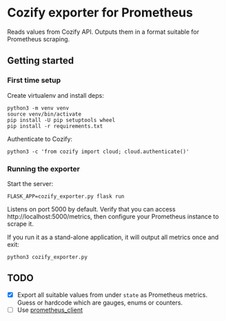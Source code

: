 # Cozify exporter for Prometheus

Reads values from Cozify API. Outputs them in a format suitable for Prometheus scraping.

## Getting started

### First time setup

Create virtualenv and install deps:

    python3 -m venv venv
    source venv/bin/activate
    pip install -U pip setuptools wheel
    pip install -r requirements.txt

Authenticate to Cozify:

    python3 -c 'from cozify import cloud; cloud.authenticate()'

### Running the exporter

Start the server:

    FLASK_APP=cozify_exporter.py flask run

Listens on port 5000 by default. Verify that you can access http://localhost:5000/metrics, then configure your Prometheus instance to scrape it.

If you run it as a stand-alone application, it will output all metrics once and exit:

    python3 cozify_exporter.py

## TODO

* [X] Export all suitable values from under `state` as Prometheus metrics. Guess or hardcode which are gauges, enums or counters.
* [ ] Use [prometheus_client](https://github.com/prometheus/client_python)
